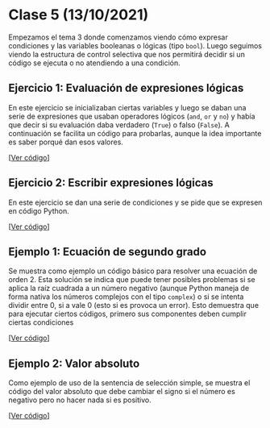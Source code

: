 # Clase 5 (13/10/2021)

Empezamos el tema 3 donde comenzamos viendo cómo expresar condiciones y las variables booleanas o lógicas (tipo `bool`). Luego seguimos viendo la estructura de control selectiva que nos permitirá decidir si un código se ejecuta o no atendiendo a una condición.

## Ejercicio 1: Evaluación de expresiones lógicas

En este ejercicio se inicializaban ciertas variables y luego se daban una serie de expresiones que usaban operadores lógicos (`and`, `or` y `no`) y había que decir si su evaluación daba verdadero (`True`) o falso (`False`). A continuación se facilita un código para probarlas, aunque la idea importante es saber porqué dan esos valores.

[[Ver código](códigos/t3e01.eval_exp_lógicas.py)]

## Ejercicio 2: Escribir expresiones lógicas

En este ejercicio se dan una serie de condiciones y se pide que se expresen en código Python.

[[Ver código](códigos/t3e02.escribir_exp_log.py)]

## Ejemplo 1: Ecuación de segundo grado

Se muestra como ejemplo un código básico para resolver una ecuación de orden 2. Esta solución se indica que puede tener posibles problemas si se aplica la raíz cuadrada a un número negativo (aunque Python maneja de forma nativa los números complejos con el tipo `complex`) o si se intenta dividir entre 0, si a vale 0 (esto si es provoca un error). Esto demuestra que para ejecutar ciertos códigos, primero sus componentes deben cumplir ciertas condiciones

[[Ver código](códigos/t3e03.ec_grado2.py)]

## Ejemplo 2: Valor absoluto

Como ejemplo de uso de la sentencia de selección simple, se muestra el código del valor absoluto que debe cambiar el signo si el número es negativo pero no hacer nada si es positivo.

[[Ver código](códigos/t3e04.absoluto.py)]
